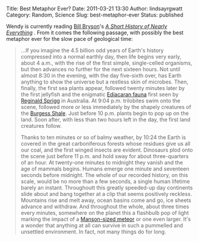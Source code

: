 Title: Best Metaphor Ever?
Date: 2011-03-21 13:30
Author: lindsayrgwatt
Category: Random, Science
Slug: best-metaphor-ever
Status: published

Wendy is currently reading [Bill Bryson](http://en.wikipedia.org/wiki/Bill_Bryson)'s *[A Short History of Nearly Everything](http://www.amazon.com/Short-History-Nearly-Everything/dp/0767908171)* . From it comes the following passage, with possibly the best metaphor ever for the slow pace of geological time:

> ...If you imagine the 4.5 billion odd years of Earth's history compressed into a normal earthly day, then life begins very early, about 4 a.m., with the rise of the first simple, single-celled organisms, but then advances no further for the next sixteen hours. Not until almost 8:30 in the evening, with the day five-sixth over, has Earth anything to show the universe but a restless skin of microbes. Then, finally, the first sea plants appear, followed twenty minutes later by the first jellyfish and the enigmatic [Ediacaran fauna](http://en.wikipedia.org/wiki/Ediacara_biota) first seen by [Reginald Sprigg](http://en.wikipedia.org/wiki/Reg_Sprigg) in Australia. At 9:04 p.m. trilobites swim onto the scene, followed more or less immediately by the shapely creatures of the [Burgess Shale](http://en.wikipedia.org/wiki/Burgess_Shale). Just before 10 p.m. plants begin to pop up on the land. Soon after, with less than two hours left in the day, the first land creatures follow.
>
> Thanks to ten minutes or so of balmy weather, by 10:24 the Earth is covered in the great carboniferous forests whose residues give us all our coal, and the first winged insects are evident. Dinosaurs plod onto the scene just before 11 p.m. and hold sway for about three-quarters of an hour. At twenty-one minutes to midnight they vanish and the age of mammals begins. Humans emerge one minute and seventeen seconds before midnight. The whole of our recorded history, on this scale, would be no more than a few seconds, a single human lifetime barely an instant. Throughoutt this greatly speeded-up day continents slide about and bang together at a clip that seems positively reckless. Mountains rise and melt away, ocean basins come and go, ice sheets advance and withdraw. And throughout the whole, about three times every minutes, somewhere on the planet this a flashbulb pop of light marking the impact of a [Manson-sized meteor](http://en.wikipedia.org/wiki/Manson_crater) or one even larger. It's a wonder that anything at all can survive in such a pummelled and unsettled environment. In fact, not many things do for long.
